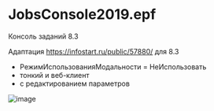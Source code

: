 # JobsConsole2019.epf
Консоль заданий 8.3

Адаптация https://infostart.ru/public/57880/ для 8.3 
* РежимИспользованияМодальности = НеИспользовать
* тонкий и веб-клиент
* с редактированием параметров

![image](https://user-images.githubusercontent.com/2604430/45483322-d3aca400-b77a-11e8-83be-dfdfb87891e9.png)
